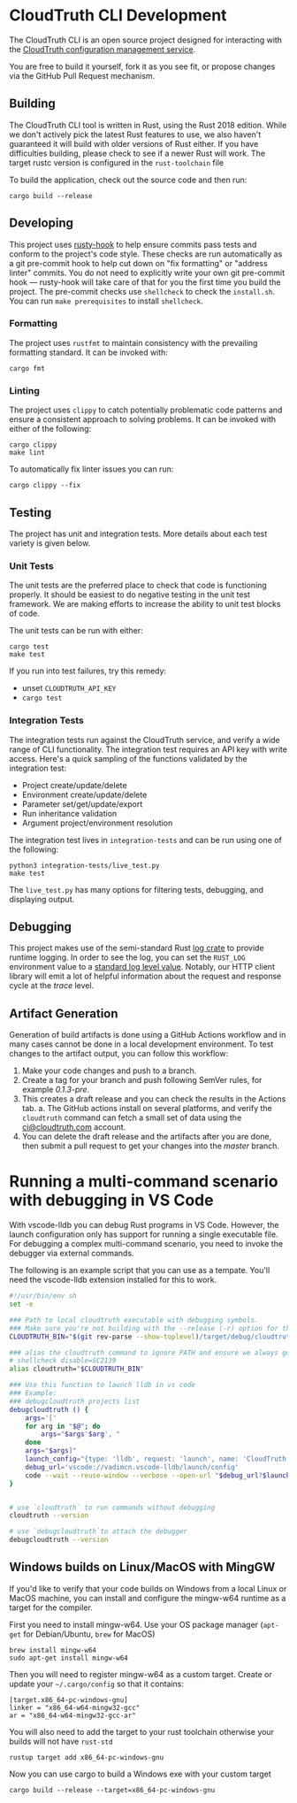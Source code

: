 CloudTruth CLI Development
==========================

The CloudTruth CLI is an open source project designed for interacting with the 
[CloudTruth configuration management service](https://cloudtruth.com).

You are free to build it yourself, fork it as you see fit, or propose changes via the GitHub Pull 
Request mechanism.

Building
--------

The CloudTruth CLI tool is written in Rust, using the Rust 2018 edition.
While we don't actively pick the latest Rust features to use, we also haven't guaranteed it will 
build with older versions of Rust either.
If you have difficulties building, please check to see if a newer Rust will work.
The target rustc version is configured in the `rust-toolchain` file

To build the application, check out the source code and then run:

`cargo build --release`

Developing
----------

This project uses [rusty-hook](https://github.com/swellaby/rusty-hook) to help ensure commits pass 
tests and conform to the project's code style.
These checks are run automatically as a git pre-commit hook to help cut down on "fix formatting" or 
"address linter" commits.
You do not need to explicitly write your own git pre-commit hook &mdash; rusty-hook will take care 
of that for you the first time you build the project.
The pre-commit checks use `shellcheck` to check the `install.sh`.  You can run `make prerequisites` 
to install `shellcheck`.

### Formatting

The project uses `rustfmt` to maintain consistency with the prevailing formatting standard.
It can be invoked with:

`cargo fmt`

### Linting

The project uses `clippy` to catch potentially problematic code patterns and ensure a consistent 
approach to solving problems.
It can be invoked with either of the following:

```
cargo clippy
make lint
```

To automatically fix linter issues you can run:
```
cargo clippy --fix
```

Testing
-------

The project has unit and integration tests. More details about each test variety is given below.

### Unit Tests

The unit tests are the preferred place to check that code is functioning properly. It should be 
easiest to do negative testing in the unit test framework. We are making efforts to increase the
ability to unit test blocks of code.

The unit tests can be run with either:

```
cargo test
make test
```

If you run into test failures, try this remedy:

- unset `CLOUDTRUTH_API_KEY`
- `cargo test`

### Integration Tests

The integration tests run against the CloudTruth service, and verify a wide range of CLI 
functionality. The integration test requires an API key with write access.  Here's a quick sampling
of the functions validated by the integration test:
* Project create/update/delete
* Environment create/update/delete
* Parameter set/get/update/export
* Run inheritance validation
* Argument project/environment resolution

The integration test lives in `integration-tests` and can be run using one of the following:
```
python3 integration-tests/live_test.py
make test
```

The `live_test.py` has many options for filtering tests, debugging, and displaying output.

Debugging
---------

This project makes use of the semi-standard Rust [log crate](https://crates.io/crates/log) to 
provide runtime logging.
In order to see the log, you can set the `RUST_LOG` environment value to a 
[standard log level value](https://docs.rs/log/0.4.14/log/enum.Level.html).
Notably, our HTTP client library will emit a lot of helpful information about the request and 
response cycle at the _trace_ level.

Artifact Generation
-------------------

Generation of build artifacts is done using a GitHub Actions workflow and in many cases cannot be 
done in a local development environment.  To test changes to the artifact output, you can follow 
this workflow:

1. Make your code changes and push to a branch.
2. Create a tag for your branch and push following SemVer rules, for example _0.1.3-pre_.
3. This creates a draft release and you can check the results in the Actions tab.
   a. The GitHub actions install on several platforms, and verify the `cloudtruth` command can
      fetch a small set of data using the ci@cloudtruth.com account.
4. You can delete the draft release and the artifacts after you are done, then submit a pull request
   to get your changes into the _master_ branch.

Running a multi-command scenario with debugging in VS Code
===========================================================

With vscode-lldb you can debug Rust programs in VS Code. However, the launch configuration only has support for running
a single executable file. For debugging a complex multi-command scenario, you need to invoke the debugger via external
commands.

The following is an example script that you can use as a tempate. You'll need the vscode-lldb extension installed for this to work.

```sh
#!/usr/bin/env sh
set -e

### Path to local cloudtruth executable with debugging symbols.
### Make sure you're not building with the --release (-r) option for this.
CLOUDTRUTH_BIN="$(git rev-parse --show-toplevel)/target/debug/cloudtruth"

### alias the cloudtruth command to ignore PATH and ensure we always go to the local debug executable
# shellcheck disable=SC2139
alias cloudtruth="$CLOUDTRUTH_BIN"

### Use this function to launch lldb in vs code
### Example:
### debugcloudtruth projects list
debugcloudtruth () {
    args='['
    for arg in "$@"; do
        args="$args'$arg', "
    done
    args="$args]"
    launch_config="{type: 'lldb', request: 'launch', name: 'CloudTruth', sourceLanguages: ['rust'], program: '\${fileWorkspaceFolder}/target/debug/cloudtruth', args: $args}"
    debug_url='vscode://vadimcn.vscode-lldb/launch/config'
    code --wait --reuse-window --verbose --open-url "$debug_url?$launch_config"
}


# use `cloudtruth` to run commands without debugging
cloudtruth --version

# use `debugcloudtruth`to attach the debugger
debugcloudtruth --version
```

Windows builds on Linux/MacOS with MingGW
------------------------------------------

If you'd like to verify that your code builds on Windows from a local Linux or MacOS machine, you can
install and configure the mingw-w64 runtime as a target for the compiler.

First you need to install mingw-w64. Use your OS package manager (`apt-get` for Debian/Ubuntu, `brew` for MacOS)
```
brew install mingw-w64
sudo apt-get install mingw-w64
```

Then you will need to register mingw-w64 as a custom target. Create or update your `~/.cargo/config` so that it contains:
```
[target.x86_64-pc-windows-gnu]
linker = "x86_64-w64-mingw32-gcc"
ar = "x86_64-w64-mingw32-gcc-ar"
```

You will also need to add the target to your rust toolchain otherwise your builds will not have `rust-std`
```
rustup target add x86_64-pc-windows-gnu
```

Now you can use cargo to build a Windows exe with your custom target
```
cargo build --release --target=x86_64-pc-windows-gnu
```




